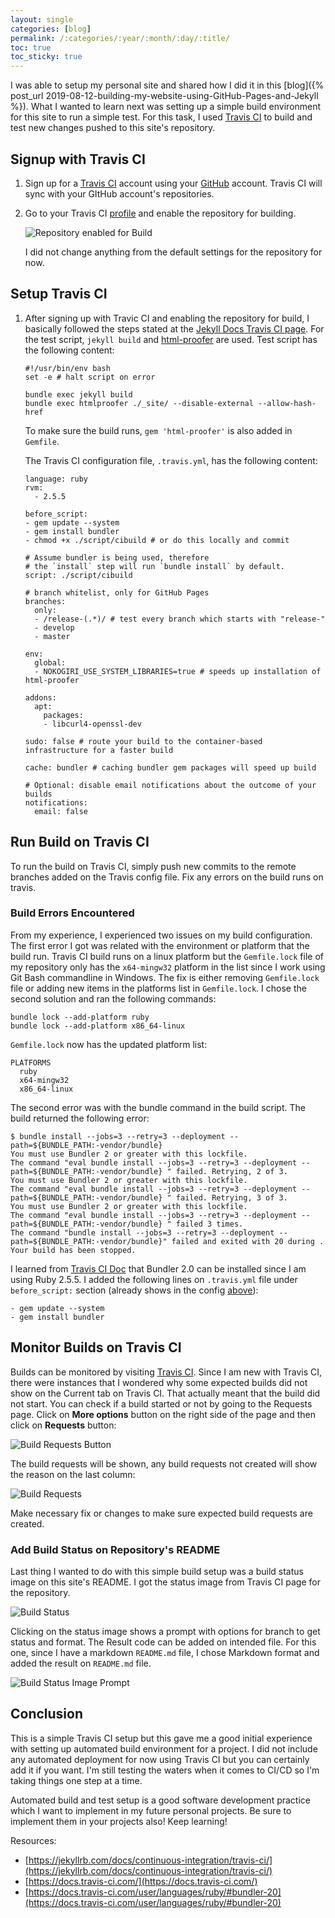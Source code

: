 ```yaml
---
layout: single
categories: [blog]
permalink: /:categories/:year/:month/:day/:title/
toc: true
toc_sticky: true
---
```


I was able to setup my personal site and shared how I did it in this [blog]({% post_url 2019-08-12-building-my-website-using-GitHub-Pages-and-Jekyll %}). What I wanted to learn next was setting up a simple build environment for this site to run a simple test. For this task, I used [Travis CI](https://travis-ci.org/) to build and test new changes pushed to this site's repository.

## Signup with Travis CI

1. Sign up for a [Travis CI](https://travis-ci.org/) account using your [GitHub](https://github.com/) account. Travis CI will sync with your GItHub account's repositories.

2. Go to your Travis CI [profile](https://travis-ci.org/account/repositories) and enable the repository for building.

    ![Repository enabled for Build](/assets/images/enable-repo-for-travis.png)

    I did not change anything from the default settings for the repository for now.

## Setup Travis CI

1. After signing up with Travic CI and enabling the repository for build, I basically followed the steps stated at the [Jekyll Docs Travis CI page](https://jekyllrb.com/docs/continuous-integration/travis-ci/). For the test script, `jekyll build` and [html-proofer](https://github.com/gjtorikian/html-proofer) are used. Test script has the following content:

    ```
    #!/usr/bin/env bash
    set -e # halt script on error

    bundle exec jekyll build
    bundle exec htmlproofer ./_site/ --disable-external --allow-hash-href
    ```

    To make sure the build runs, `gem 'html-proofer'` is also added in `Gemfile`.

    The Travis CI configuration file, `.travis.yml`, has the following content:

    ```
    language: ruby
    rvm:
      - 2.5.5

    before_script:
    - gem update --system
    - gem install bundler
    - chmod +x ./script/cibuild # or do this locally and commit

    # Assume bundler is being used, therefore
    # the `install` step will run `bundle install` by default.
    script: ./script/cibuild

    # branch whitelist, only for GitHub Pages
    branches:
      only:
      - /release-(.*)/ # test every branch which starts with "release-"
      - develop
      - master

    env:
      global:
      - NOKOGIRI_USE_SYSTEM_LIBRARIES=true # speeds up installation of html-proofer

    addons:
      apt:
        packages:
        - libcurl4-openssl-dev

    sudo: false # route your build to the container-based infrastructure for a faster build

    cache: bundler # caching bundler gem packages will speed up build

    # Optional: disable email notifications about the outcome of your builds
    notifications:
      email: false
    ```

## Run Build on Travis CI

To run the build on Travis CI, simply push new commits to the remote branches added on the Travis config file. Fix any errors on the build runs on travis.

### Build Errors Encountered

From my experience, I experienced two issues on my build configuration. The first error I got was related with the environment or platform that the build run. Travis CI build runs on a linux platform but the `Gemfile.lock` file of my repository only has the `x64-mingw32` platform in the list since I work using Git Bash commandline in Windows. The fix is either removing `Gemfile.lock` file or adding new items in the platforms list in `Gemfile.lock`. I chose the second solution and ran the following commands:

```
bundle lock --add-platform ruby
bundle lock --add-platform x86_64-linux
```

`Gemfile.lock` now has the updated platform list:

```
PLATFORMS
  ruby
  x64-mingw32
  x86_64-linux
```

The second error was with the bundle command in the build script. The build returned the following error:

```
$ bundle install --jobs=3 --retry=3 --deployment --path=${BUNDLE_PATH:-vendor/bundle}
You must use Bundler 2 or greater with this lockfile.
The command "eval bundle install --jobs=3 --retry=3 --deployment --path=${BUNDLE_PATH:-vendor/bundle} " failed. Retrying, 2 of 3.
You must use Bundler 2 or greater with this lockfile.
The command "eval bundle install --jobs=3 --retry=3 --deployment --path=${BUNDLE_PATH:-vendor/bundle} " failed. Retrying, 3 of 3.
You must use Bundler 2 or greater with this lockfile.
The command "eval bundle install --jobs=3 --retry=3 --deployment --path=${BUNDLE_PATH:-vendor/bundle} " failed 3 times.
The command "bundle install --jobs=3 --retry=3 --deployment --path=${BUNDLE_PATH:-vendor/bundle}" failed and exited with 20 during .
Your build has been stopped.
```

I learned from [Travis CI Doc](https://docs.travis-ci.com/user/languages/ruby/#bundler-20) that Bundler 2.0 can be installed since I am using Ruby 2.5.5. I added the following lines on `.travis.yml` file under `before_script:` section (already shows in the config [above](#setup-travis-ci)):

```
- gem update --system
- gem install bundler
```

## Monitor Builds on Travis CI

Builds can be monitored by visiting [Travis CI](https://travis-ci.org/). Since I am new with Travis CI, there were instances that I wondered why some expected builds did not show on the Current tab on Travis CI. That actually meant that the build did not start. You can check if a build started or not by going to the Requests page. Click on **More options** button on the right side of the page and then click on **Requests** button:

![Build Requests Button](/assets/images/travis-requests-button.png)

The build requests will be shown, any build requests not created will show the reason on the last column:

![Build Requests](/assets/images/travis-requests.png)

Make necessary fix or changes to make sure expected build requests are created.

### Add Build Status on Repository's README

Last thing I wanted to do with this simple build setup was a build status image on this site's README. I got the status image from Travis CI page for the repository.

![Build Status](/assets/images/travis-build-status.png)

Clicking on the status image shows a prompt with options for branch to get status and format. The Result code can be added on intended file. For this one, since I have a markdown `README.md` file, I chose Markdown format and added the result on `README.md` file.

![Build Status Image Prompt](/assets/images/travis-build-status-image.png)

## Conclusion

This is a simple Travis CI setup but this gave me a good initial experience with setting up automated build environment for a project. I did not include any automated deployment for now using Travis CI but you can certainly add it if you want. I'm still testing the waters when it comes to CI/CD so I'm taking things one step at a time. 

Automated build and test setup is a good software development practice which I want to implement in my future personal projects. Be sure to implement them in your projects also! Keep learning!

Resources:

- [https://jekyllrb.com/docs/continuous-integration/travis-ci/](https://jekyllrb.com/docs/continuous-integration/travis-ci/)
- [https://docs.travis-ci.com/](https://docs.travis-ci.com/)
- [https://docs.travis-ci.com/user/languages/ruby/#bundler-20](https://docs.travis-ci.com/user/languages/ruby/#bundler-20)